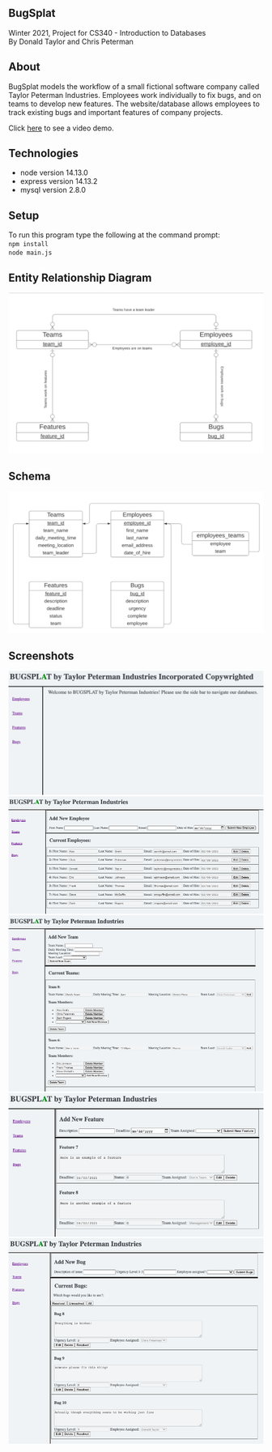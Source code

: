 ## BugSplat
Winter 2021, Project for CS340 - Introduction to Databases\
By Donald Taylor and Chris Peterman

## About
BugSplat models the workflow of a small fictional software company called Taylor Peterman Industries. Employees work individually to fix bugs, and on teams to develop new features. The website/database allows employees to track existing bugs and important features of company projects. 

Click [here](https://www.youtube.com/watch?v=FkBK9Mp3_1M) to see a video demo. 

## Technologies
- node version 14.13.0
- express version 14.13.2
- mysql version 2.8.0

## Setup
To run this program type the following at the command prompt:\
`npm install`\
`node main.js`

## Entity Relationship Diagram
![](Images/ER-Diagram.png?raw=true)

## Schema
![](Images/Schema.png?raw=true)

## Screenshots
![](Images/Homepage-Screenshot.png?raw=true)
![](Images/Employees-Screenshot.png?raw=true)
![](Images/Teams-Screenshot.png?raw=true)
![](Images/Features-Screenshot.png?raw=true)
![](Images/Bugs-Screenshot.png?raw=true)



